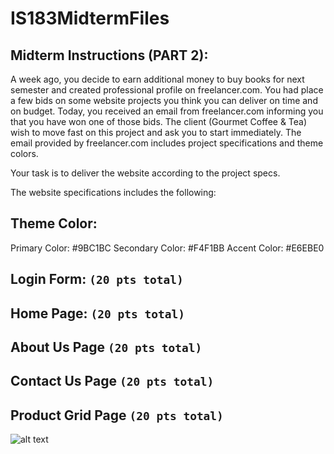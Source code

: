 # IS183MidtermFiles 

## Midterm Instructions (PART 2): 
A week ago, you decide to earn additional money to buy books for next semester and created professional profile on freelancer.com. You had place a few bids on some website projects you think you can deliver on time and on budget. Today, you received an email from freelancer.com informing you that you have won one of those bids. The client (Gourmet Coffee & Tea) wish to move fast on this project and ask you to start immediately. The email provided by freelancer.com includes project specifications and theme colors. 

Your task is to deliver the website according to the project specs.


The website specifications includes the following:

## Theme Color:
Primary Color: #9BC1BC
Secondary Color: #F4F1BB
Accent Color: #E6EBE0

## Login Form: `(20 pts total)`
<!-- 1. Single column layout with a login form with username and password input text field. `(10 pts)` username = username, password = password -->
<!-- 2. Submit button. `(10 pts)` -->
<!-- 3. Perform login logic and bind function to onclick event. `(5 pts extra credit)` -->
<!-- 4. Redirect to home page on login success. `(5 pts extra credit)` -->

## Home Page:  `(20 pts total)`
<!-- 1. Header (with a logo of the business located within the img folder. The file name is sm_logo). The background color is <Primary Color>  `(2.5 pts)` -->
<!-- 2. Footer (with copyright text and disclaimer text stating "For educational purpose only! No orders shall be fulfilled"). The background color is <Primary Color>. Font color is <Secondary Color>. Center align all text. `(2.5 pts)` -->
<!-- 3. Left sidebar (with working links to all your other pages e.g home, about, contact us, product and login) Link color is <Secondary Color>. No underlines. `(5 pts)` -->
<!-- 4. Right sidebar with recent product listings `(5 pts)` -->
<!-- 5. Main content area (must include at least a `<h1>` heading font color is <Secondary Color>, 5 `<p>` paragraph. Font color is <Secondary Color>, and at least 6 `<img>` images displayed as a table OR a gallery) `(5 pts)` -->

## About Us Page  `(20 pts total)`
<!-- 1. A one column layout web page with company description and information `(5 pts)` -->
<!-- 2. Header (with a logo of the business located within the img folder. The file name is sm_logo). The background color is <Primary Color> `(2.5 pts)` -->
<!-- 3. Footer (with copyright text and disclaimer text stating "For educational purpose only! No orders shall be fulfilled"). The background color is <Primary Color>. Font color is <Secondary Color>. Center align all text. `(2.5 pts)` -->
<!-- 4. At least three `<p>` paragraph. Font color is <Accent Color> `(5 pts)` -->
<!-- 5. At least one `<img>` image displayed on page.  `(5 pts)` -->

## Contact Us Page  `(20 pts total)`
<!-- 1. A one column layout page with a contact form.  `(5 pts)` -->
<!-- 2. Header (with a logo of the business located within the img folder. The file name is sm_logo). The background color is <Primary Color> `(2.5 pts)` -->
<!-- 3. Footer (with copyright text and disclaimer text stating "For educational purpose only! No orders shall be fulfilled"). The background color is <Primary Color>. Font color is <Secondary Color>. Center align all text. `(2.5 pts)` -->
<!-- 4. Contact form should collect first name, last name and email of the user. `(5 pts)` -->
<!-- 5. Submit button. (Submit button will redirect to home screen). `(5 pts)` -->

## Product Grid Page  `(20 pts total)`
<!-- 1. A two column layout webpage with a table of all your coffee listings. (see specs below) Images are provided in the img folder. `(5 pts)` -->
<!-- 2. Left sidebar (with working links to all your other pages e.g home, about, contact us, product and login) Link color is <Secondary Color>. No underlines. `(5 pts)` -->
<!-- 3. Header (with a logo of the business located within the img folder. The file name is sm_logo). The background color is <Primary Color> `(5 pts)` -->
<!-- 4. Footer (with copyright text and disclaimer text stating "For educational purpose only! No orders shall be fulfilled"). The background color is <Primary Color>. Font color is <Secondary Color>. Center align all text. `(5 pts)` -->


![alt text](./img/product_grid_mockup.png)


